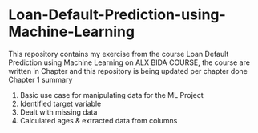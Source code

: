 # Loan-Default-Prediction-using-Machine-Learning
This repository contains my exercise from the course Loan Default Prediction using Machine Learning on ALX BIDA COURSE, the course are written in Chapter and this repository is being updated per chapter done
Chapter 1 summary
1. Basic use case for manipulating data for the ML Project
2. Identified target variable
3. Dealt with missing data
4. Calculated ages & extracted data from columns
